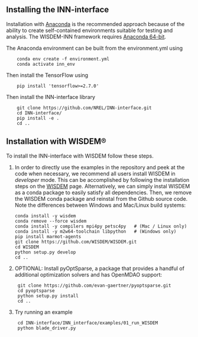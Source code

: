 ## Installing the INN-interface
Installation with [Anaconda](https://www.anaconda.com) is the recommended approach because of the ability to create self-contained environments suitable for testing and analysis.  The WISDEM-INN framework requires [Anaconda 64-bit](https://www.anaconda.com/distribution/).

The Anaconda environment can be built from the environment.yml using

        conda env create -f environment.yml
        conda activate inn_env

Then install the TensorFlow using

        pip install 'tensorflow>=2.7.0'

Then install the INN-interface library

        git clone https://github.com/NREL/INN-interface.git
        cd INN-interface/
        pip install -e .
        cd ..

## Installation with WISDEM®
To install the INN-interface with WISDEM follow these steps.

1.  In order to directly use the examples in the repository and peek at the code when necessary, we recommend all users install WISDEM in *developer* mode. This can be accomplished by following the installation steps on the [WISDEM](https://github.com/WISDEM/WISDEM) page. Alternatively, we can simply instal WISDEM as a conda package to easily satisfy all dependencies. Then, we remove the WISDEM conda package and reinstal from the Github source code. Note the differences between Windows and Mac/Linux build systems:

        conda install -y wisdem
        conda remove --force wisdem
        conda install -y compilers mpi4py petsc4py   # (Mac / Linux only)
        conda install -y m2w64-toolchain libpython   # (Windows only)
        pip install marmot-agents
        git clone https://github.com/WISDEM/WISDEM.git
        cd WISDEM
        python setup.py develop
        cd ..

2. OPTIONAL: Install pyOptSparse, a package that provides a handful of additional optimization solvers and has OpenMDAO support:

        git clone https://github.com/evan-gaertner/pyoptsparse.git
        cd pyoptsparse
        python setup.py install
        cd ..

3. Try running an example

        cd INN-interface/INN_interface/examples/01_run_WISDEM
        python blade_driver.py 
 
